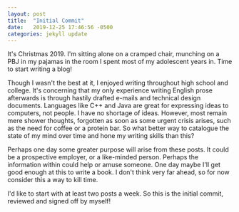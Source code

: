 ```yaml
---
layout: post
title:  "Initial Commit"
date:   2019-12-25 17:46:56 -0500
categories: jekyll update
---
```

It's Christmas 2019. I'm sitting alone on a cramped chair, munching on a PBJ in my pajamas in the room I spent most of my adolescent years in. Time to start writing a blog!

Though I wasn't the best at it, I enjoyed writing throughout high school and college. It's concerning that my only experience writing English prose afterwards is through hastily drafted e-mails and technical design documents. Languages like C++ and Java are great for expressing ideas to computers, not people. I have no shortage of ideas. However, most remain mere shower thoughts, forgotten as soon as some urgent crisis arises, such as the need for coffee or a protein bar. So what better way to catalogue the state of my mind over time and hone my writing skills than this?

Perhaps one day some greater purpose will arise from these posts. It could be a prospective employer, or a like-minded person. Perhaps the information within could help or amuse someone. One day maybe I'll get good enough at this to write a book. I don't think very far ahead, so for now consider this a way to kill time.

I'd like to start with at least two posts a week. So this is the initial commit, reviewed and signed off by myself!